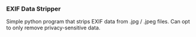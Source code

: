 ### EXIF Data Stripper

Simple python program that strips EXIF data from .jpg / .jpeg files. Can opt to only remove privacy-sensitive data.
